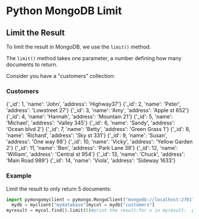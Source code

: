 
Python MongoDB Limit
====================


Limit the Result
----------------


To limit the result in MongoDB, we use the `limit()` 
method.


The `limit()` method takes one parameter, a number defining how many documents 
to return.


Consider you have a "customers" collection:



### Customers



{'\_id': 1, 'name': 'John', 'address': 'Highway37'}
{'\_id': 2, 'name': 'Peter', 'address': 'Lowstreet 27'}
{'\_id': 3, 'name': 'Amy', 'address': 'Apple st 652'}
{'\_id': 4, 'name': 'Hannah', 'address': 'Mountain 21'}
{'\_id': 5, 'name': 'Michael', 'address': 'Valley 345'}
{'\_id': 6, 'name': 'Sandy', 'address': 'Ocean blvd 2'}
{'\_id': 7, 'name': 'Betty', 'address': 'Green Grass 1'}
{'\_id': 8, 'name': 'Richard', 'address': 'Sky st 331'}
{'\_id': 9, 'name': 'Susan', 'address': 'One way 98'}
{'\_id': 10, 'name': 'Vicky', 'address': 'Yellow Garden 2'}
{'\_id': 11, 'name': 'Ben', 'address': 'Park Lane 38'}
{'\_id': 12, 'name': 'William', 'address': 'Central st 954'}
{'\_id': 13, 'name': 'Chuck', 'address': 'Main Road 989'}
{'\_id': 14, 'name': 'Viola', 'address': 'Sideway 1633'}



### Example


Limit the result to only return 5 documents:



```python
import pymongomyclient = pymongo.MongoClient("mongodb://localhost:27017/")
  mydb = myclient["mydatabase"]mycol = mydb["customers"]
myresult = mycol.find().limit(5)#print the result:for x in myresult:  print(x)
```


